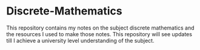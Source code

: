 # Discrete-Mathematics
This repository contains my notes on the subject discrete mathematics and the resources I used to make those notes. This repository will see updates till I achieve a university level understanding of the subject.
